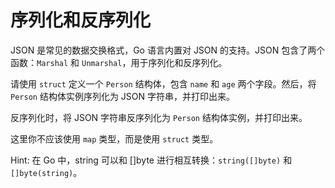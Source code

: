 # 序列化和反序列化

JSON 是常见的数据交换格式，Go 语言内置对 JSON 的支持。JSON 包含了两个函数：`Marshal` 和 `Unmarshal`，用于序列化和反序列化。

请使用 `struct` 定义一个 `Person` 结构体，包含 `name` 和 `age` 两个字段。然后，将 `Person` 结构体实例序列化为 JSON 字符串，并打印出来。

反序列化时，将 JSON 字符串反序列化为 `Person` 结构体实例，并打印出来。

这里你不应该使用 `map` 类型，而是使用 `struct` 类型。

Hint: 在 Go 中，string 可以和 []byte 进行相互转换：`string([]byte)` 和 `[]byte(string)`。
